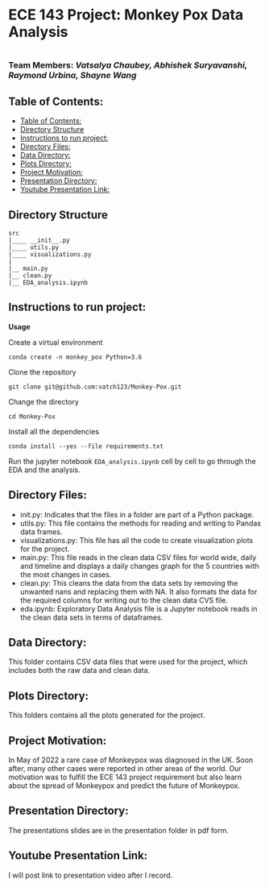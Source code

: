 <h1> ECE 143 Project: Monkey Pox Data Analysis <h1>

### **Team Members:** *Vatsalya Chaubey, Abhishek Suryavanshi, Raymond Urbina, Shayne Wang*

## Table of Contents:
- [Table of Contents:](#table-of-contents)
- [Directory Structure](#directory-structure)
- [Instructions to run project:](#instructions-to-run-project)
- [Directory Files:](#directory-files)
- [Data Directory:](#data-directory)
- [Plots Directory:](#plots-directory)
- [Project Motivation:](#project-motivation)
- [Presentation Directory:](#presentation-directory)
- [Youtube Presentation Link:](#youtube-presentation-link)


## Directory Structure 
```
src
|____ __init__.py
|____ utils.py
|____ visualizations.py
|
|__ main.py
|__ clean.py
|__ EDA_analysis.ipynb
```

## Instructions to run project:

__Usage__

Create a virtual environment
```shell
conda create -n monkey_pox Python=3.6
```

Clone the repository
```
git clone git@github.com:vatch123/Monkey-Pox.git
```

Change the directory
```
cd Monkey-Pox
```

Install all the dependencies
```
conda install --yes --file requirements.txt
```

Run the jupyter notebook `EDA_analysis.ipynb` cell by cell to go through the EDA and the analysis.

## Directory Files:
- init.py: Indicates that the files in a folder are part of a Python package.
- utils.py: This file contains the methods for reading and writing to Pandas data frames.
- visualizations.py: This file has all the code to create visualization plots for the project.
- main.py: This file reads in the clean data CSV files for world wide, daily and timeline and displays a daily changes graph for the 5 countries with the most changes in cases.
- clean.py: This cleans the data from the data sets by removing the unwanted nans and replacing them with NA. It also formats the data for the required columns for writing out to the clean data CVS file. 
- eda.ipynb: Exploratory Data Analysis file is a Jupyter notebook reads in the clean data sets in terms of dataframes.

## Data Directory:
This folder contains CSV data files that were used for the project, which includes both the raw data and clean data. 

## Plots Directory:
This folders contains all the plots generated for the project. 

## Project Motivation:
In May of 2022 a rare case of Monkeypox was diagnosed in the UK. Soon after, many other cases were reported in other areas of the world. Our motivation was to fulfill the ECE 143 project requirement but also learn about the spread of Monkeypox and predict the future of Monkeypox.


## Presentation Directory:
The presentations slides are in the presentation folder in pdf form. 

## Youtube Presentation Link: 
I will post link to presentation video after I record.
